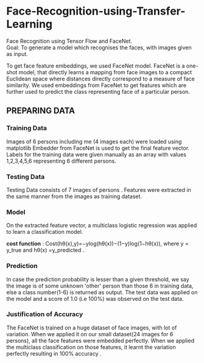 # Face-Recognition-using-Transfer-Learning
Face Recognition using Tensor Flow and FaceNet.</br>
Goal: To generate a model which recognises the faces, with images given as input.


To get face feature embeddings, we used FaceNet model.
FaceNet is a one-shot model, that directly learns a mapping from face images to a compact Euclidean space where distances directly correspond to a measure of face similarity. We used embeddings from FaceNet to get features which are further used to predict the class representing face of a particular person.

## PREPARING DATA ##
### Training Data ### 
 Images of 6 persons including me (4 images each) were loaded using matplotlib
 Embedder from FaceNet is used to get the final feature vector.
 Labels for the training data were given manually as an array with values 1,2,3,4,5,6 representing 6 different persons.
 
 ### Testing Data ###
 Testing Data consists of 7 images of persons .
 Features were extracted in the same manner from the images as training dataset.
 
 ### Model ###
 On the extracted feature vector, a multiclass logistic regression was applied to learn a classification model.
 
 **cost function** : Cost(hθ(x),y)=−ylog(hθ(x))−(1−y)log(1−hθ(x)), 
 where   y = y_true and
         hθ(x) =y_predicted .
 ### Prediction ###
 In case the prediction probability is lesser than a given threshold, we say the image is of some unknown 'other' person than    those 6 in training data, else a class number(1-6) is returned as output.
 The test data was applied on the model and a score of 1.0 (i.e 100%) was observed on the test data.
### Justification of Accuracy ###
The FaceNet is trained on a huge dataset of face images, with lot of variation. When we applied it on our small dataset(24 images for 6 persons), all the face features were embedded perfectly. When we applied the multiclass classification on those features, it learnt the variation perfectly resulting in 100% accuracy .
